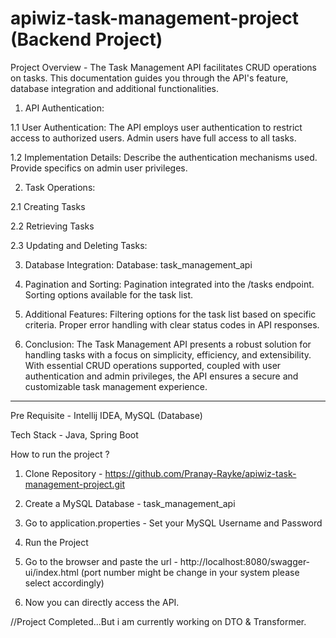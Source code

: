 # apiwiz-task-management-project (Backend Project)

Project Overview - The Task Management API facilitates CRUD operations on tasks. This documentation guides you through the API's feature, database integration and additional functionalities.

1. API Authentication:

1.1 User Authentication:
The API employs user authentication to restrict access to authorized users.
Admin users have full access to all tasks.

1.2 Implementation Details:
Describe the authentication mechanisms used.
Provide specifics on admin user privileges.
      
2. Task Operations:
   
2.1 Creating Tasks
   
2.2 Retrieving Tasks

2.3 Updating and Deleting Tasks:

3. Database Integration:
Database: task_management_api

4. Pagination and Sorting:
Pagination integrated into the /tasks endpoint.
Sorting options available for the task list.

5. Additional Features:
Filtering options for the task list based on specific criteria.
Proper error handling with clear status codes in API responses.

6. Conclusion:
The Task Management API presents a robust solution for handling tasks with a focus on simplicity, efficiency, and extensibility. With essential CRUD operations supported, coupled with user authentication and admin privileges, the API ensures a secure and customizable task management experience.

--------------------------------------------------------------------------------------------------------------------------------------------------------------------------------------------------------------------


Pre Requisite - Intellij IDEA, MySQL (Database)

Tech Stack - Java, Spring Boot


How to run the project ?

1) Clone Repository - https://github.com/Pranay-Rayke/apiwiz-task-management-project.git

2) Create a MySQL Database - task_management_api

3) Go to application.properties - Set your MySQL Username and Password

4) Run the Project

5) Go to the browser and paste the url - http://localhost:8080/swagger-ui/index.html (port number might be change in your system please select accordingly)

6) Now you can directly access the API.


//Project Completed...But i am currently working on DTO & Transformer.
